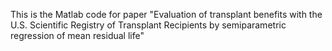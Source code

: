 This is the Matlab code for paper "Evaluation of transplant benefits with the U.S. Scientific Registry of Transplant Recipients by semiparametric regression of mean residual life"
